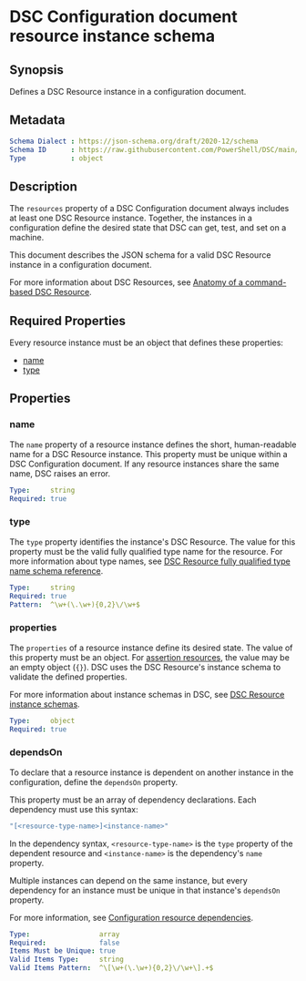 # DSC Configuration document resource instance schema

## Synopsis

Defines a DSC Resource instance in a configuration document.

## Metadata

```yaml
Schema Dialect : https://json-schema.org/draft/2020-12/schema
Schema ID      : https://raw.githubusercontent.com/PowerShell/DSC/main/schemas/2023/08/config/document.resource.json
Type           : object
```

## Description

The `resources` property of a DSC Configuration document always includes at least one DSC Resource
instance. Together, the instances in a configuration define the desired state that DSC can get,
test, and set on a machine.

This document describes the JSON schema for a valid DSC Resource instance in a configuration
document.

For more information about DSC Resources, see [Anatomy of a command-based DSC Resource][01].

## Required Properties

Every resource instance must be an object that defines these properties:

- [name](#name)
- [type](#type)

## Properties

### name

The `name` property of a resource instance defines the short, human-readable name for a DSC
Resource instance. This property must be unique within a DSC Configuration document. If any
resource instances share the same name, DSC raises an error.

```yaml
Type:     string
Required: true
```

### type

The `type` property identifies the instance's DSC Resource. The value for this property must be the
valid fully qualified type name for the resource. For more information about type names, see
[DSC Resource fully qualified type name schema reference][01].

```yaml
Type:     string
Required: true
Pattern:  ^\w+(\.\w+){0,2}\/\w+$
```

### properties

The `properties` of a resource instance define its desired state. The value of this property must
be an object. For [assertion  resources][02], the value may be an empty object (`{}`). DSC uses the
DSC Resource's instance schema to validate the defined properties.

For more information about instance schemas in DSC, see [DSC Resource instance schemas][03].

```yaml
Type:     object
Required: true
```

### dependsOn

To declare that a resource instance is dependent on another instance in the configuration, define
the `dependsOn` property.

This property must be an array of dependency declarations. Each dependency must use this
syntax:

```yaml
"[<resource-type-name>]<instance-name>"
```

In the dependency syntax, `<resource-type-name>` is the `type` property of the dependent resource
and `<instance-name>` is the dependency's `name` property.

Multiple instances can depend on the same instance, but every dependency for an instance must be
unique in that instance's `dependsOn` property.

For more information, see [Configuration resource dependencies][04].

```yaml
Type:                 array
Required:             false
Items Must be Unique: true
Valid Items Type:     string
Valid Items Pattern:  ^\[\w+(\.\w+){0,2}\/\w+\].+$
```

[01]: ../definitions/resourceType.md
[02]: ../../../resources/concepts/assertion-resources.md
[03]: ../../../resources/concepts/schemas.md
[04]: ../../../configurations/concepts/dependencies.md
